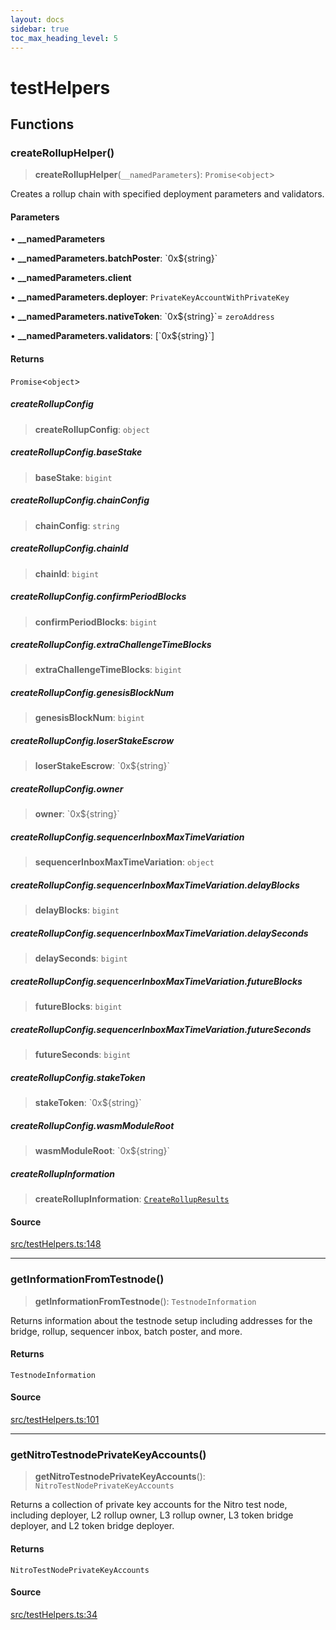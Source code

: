 ```yaml
---
layout: docs
sidebar: true
toc_max_heading_level: 5
---
```


# testHelpers

## Functions

### createRollupHelper()

> **createRollupHelper**(`__namedParameters`): `Promise`\<`object`\>

Creates a rollup chain with specified deployment parameters and validators.

#### Parameters

• **\_\_namedParameters**

• **\_\_namedParameters.batchPoster**: \`0x$\{string\}\`

• **\_\_namedParameters.client**

• **\_\_namedParameters.deployer**: `PrivateKeyAccountWithPrivateKey`

• **\_\_namedParameters.nativeToken**: \`0x$\{string\}\`= `zeroAddress`

• **\_\_namedParameters.validators**: [\`0x$\{string\}\`]

#### Returns

`Promise`\<`object`\>

##### createRollupConfig

> **createRollupConfig**: `object`

##### createRollupConfig.baseStake

> **baseStake**: `bigint`

##### createRollupConfig.chainConfig

> **chainConfig**: `string`

##### createRollupConfig.chainId

> **chainId**: `bigint`

##### createRollupConfig.confirmPeriodBlocks

> **confirmPeriodBlocks**: `bigint`

##### createRollupConfig.extraChallengeTimeBlocks

> **extraChallengeTimeBlocks**: `bigint`

##### createRollupConfig.genesisBlockNum

> **genesisBlockNum**: `bigint`

##### createRollupConfig.loserStakeEscrow

> **loserStakeEscrow**: \`0x$\{string\}\`

##### createRollupConfig.owner

> **owner**: \`0x$\{string\}\`

##### createRollupConfig.sequencerInboxMaxTimeVariation

> **sequencerInboxMaxTimeVariation**: `object`

##### createRollupConfig.sequencerInboxMaxTimeVariation.delayBlocks

> **delayBlocks**: `bigint`

##### createRollupConfig.sequencerInboxMaxTimeVariation.delaySeconds

> **delaySeconds**: `bigint`

##### createRollupConfig.sequencerInboxMaxTimeVariation.futureBlocks

> **futureBlocks**: `bigint`

##### createRollupConfig.sequencerInboxMaxTimeVariation.futureSeconds

> **futureSeconds**: `bigint`

##### createRollupConfig.stakeToken

> **stakeToken**: \`0x$\{string\}\`

##### createRollupConfig.wasmModuleRoot

> **wasmModuleRoot**: \`0x$\{string\}\`

##### createRollupInformation

> **createRollupInformation**: [`CreateRollupResults`](createRollup.md#createrollupresults)

#### Source

[src/testHelpers.ts:148](https://github.com/anegg0/arbitrum-orbit-sdk/blob/1aa2030374f41bb1bf01834ef0c05d2e6663f5e5/src/testHelpers.ts#L148)

***

### getInformationFromTestnode()

> **getInformationFromTestnode**(): `TestnodeInformation`

Returns information about the testnode setup including addresses for the
bridge, rollup, sequencer inbox, batch poster, and more.

#### Returns

`TestnodeInformation`

#### Source

[src/testHelpers.ts:101](https://github.com/anegg0/arbitrum-orbit-sdk/blob/1aa2030374f41bb1bf01834ef0c05d2e6663f5e5/src/testHelpers.ts#L101)

***

### getNitroTestnodePrivateKeyAccounts()

> **getNitroTestnodePrivateKeyAccounts**(): `NitroTestNodePrivateKeyAccounts`

Returns a collection of private key accounts for the Nitro test node,
including deployer, L2 rollup owner, L3 rollup owner, L3 token bridge
deployer, and L2 token bridge deployer.

#### Returns

`NitroTestNodePrivateKeyAccounts`

#### Source

[src/testHelpers.ts:34](https://github.com/anegg0/arbitrum-orbit-sdk/blob/1aa2030374f41bb1bf01834ef0c05d2e6663f5e5/src/testHelpers.ts#L34)
